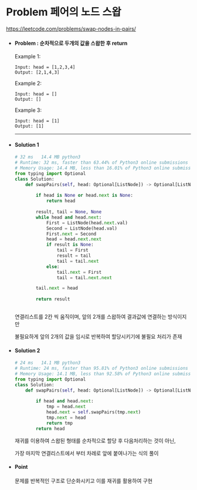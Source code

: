 # Problem 페어의 노드 스왑

https://leetcode.com/problems/swap-nodes-in-pairs/



- #### Problem : 순차적으로 두개의 값을 스왑한 후 return

  

  Example 1:

    ```
  Input: head = [1,2,3,4]
  Output: [2,1,4,3]
    ```

  Example 2:

    ```
  Input: head = []
  Output: []
    ```

  Example 3:

  ```
  Input: head = [1]
  Output: [1]
  ```

  --------------------------------------------------

  

- #### Solution 1

  ```python
  # 32 ms	14.4 MB	python3
  # Runtime: 32 ms, faster than 63.44% of Python3 online submissions for Swap Nodes in Pairs.
  # Memory Usage: 14.4 MB, less than 16.01% of Python3 online submissions for Swap Nodes in Pairs.
  from typing import Optional
  class Solution:
      def swapPairs(self, head: Optional[ListNode]) -> Optional[ListNode]:
          
          if head is None or head.next is None:
              return head
          
          result, tail = None, None
          while head and head.next:
              First = ListNode(head.next.val)
              Second = ListNode(head.val)
              First.next = Second
              head = head.next.next
              if result is None:
                  tail = First
                  result = tail
                  tail = tail.next
              else:
                  tail.next = First
                  tail = tail.next.next
  
          tail.next = head
          
          return result
          
  ```

  연결리스트를 2칸 씩 움직이며, 앞의 2개를 스왑하여 결과값에 연결하는 방식이지만

  불필요하게 앞의 2개의 값을 임시로 반복하여 할당시키기에 불필요 처리가 존재

  

- #### Solution 2

  ```python
  # 24 ms	14.1 MB	python3
  # Runtime: 24 ms, faster than 95.81% of Python3 online submissions for Swap Nodes in Pairs.
  # Memory Usage: 14.1 MB, less than 92.58% of Python3 online submissions for Swap Nodes in Pairs.
  from typing import Optional
  class Solution:
      def swapPairs(self, head: Optional[ListNode]) -> Optional[ListNode]:
          
          if head and head.next:
              tmp = head.next
              head.next = self.swapPairs(tmp.next)
              tmp.next = head
              return tmp
          return head
  
  ```

  재귀를 이용하여 스왑된 형태를 순차적으로 할당 후 다음처리하는 것이 아닌,

  가장 마지막 연결리스트에서 부터 차례로 앞에 붙여나가는 식의 풀이

  

- #### Point

  문제를 반복적인 구조로 단순화시키고 이를 재귀를 활용하여 구현